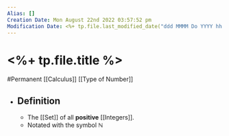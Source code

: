 ```yaml
---
Alias: []
Creation Date: Mon August 22nd 2022 03:57:52 pm 
Modification Date: <%+ tp.file.last_modified_date("ddd MMMM Do YYYY hh:mm:ss a") %>
---
```

# <%+ tp.file.title %>
#Permanent [[Calculus]] [[Type of Number]]

- ## Definition
	- The [[Set]] of all **positive** [[Integers]].
	- Notated with the symbol ℕ
